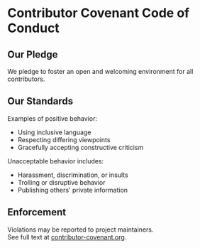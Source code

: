 # Contributor Covenant Code of Conduct

## Our Pledge

We pledge to foster an open and welcoming environment for all contributors.

## Our Standards

Examples of positive behavior:
- Using inclusive language
- Respecting differing viewpoints
- Gracefully accepting constructive criticism

Unacceptable behavior includes:
- Harassment, discrimination, or insults
- Trolling or disruptive behavior
- Publishing others' private information

## Enforcement

Violations may be reported to project maintainers.  
See full text at [contributor-covenant.org](https://www.contributor-covenant.org/).
